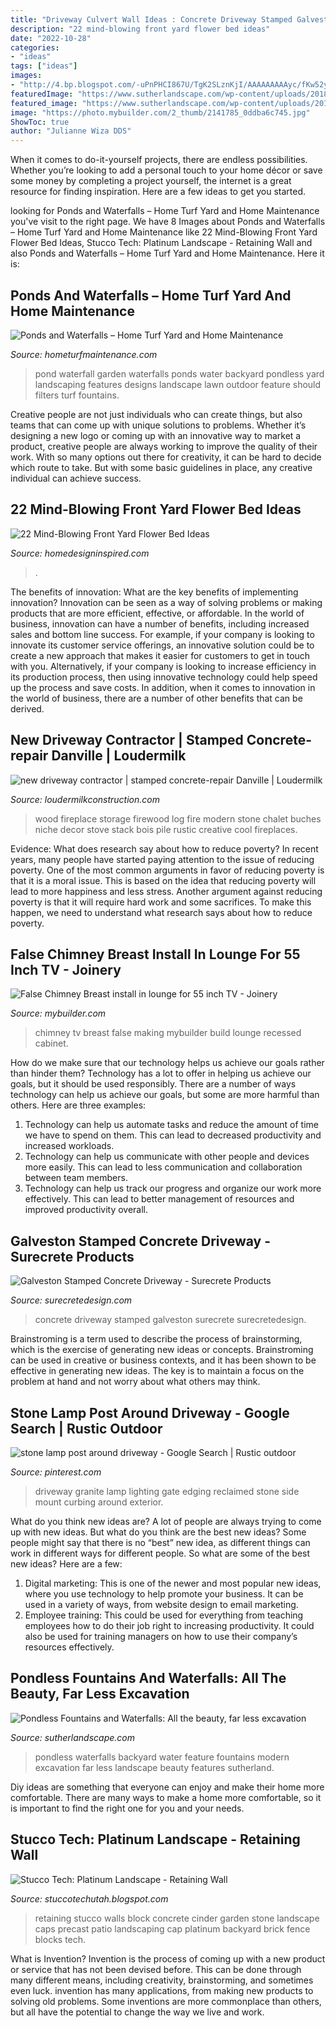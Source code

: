 ```yaml
---
title: "Driveway Culvert Wall Ideas : Concrete Driveway Stamped Galveston Surecrete Surecretedesign"
description: "22 mind-blowing front yard flower bed ideas"
date: "2022-10-28"
categories:
- "ideas"
tags: ["ideas"]
images:
- "http://4.bp.blogspot.com/-uPnPHCI867U/TgK2SLznKjI/AAAAAAAAAyc/fKw52y7j06E/w1200-h630-p-k-no-nu/Platinum%2BTuscan%2B5.jpg"
featuredImage: "https://www.sutherlandscape.com/wp-content/uploads/2018/06/innovation-backyard-water-features-gorgeous-feature-pondless-waterfalls-for-the-landscape-ideas.jpg"
featured_image: "https://www.sutherlandscape.com/wp-content/uploads/2018/06/innovation-backyard-water-features-gorgeous-feature-pondless-waterfalls-for-the-landscape-ideas.jpg"
image: "https://photo.mybuilder.com/2_thumb/2141785_0ddba6c745.jpg"
ShowToc: true
author: "Julianne Wiza DDS"
---
```



When it comes to do-it-yourself projects, there are endless possibilities. Whether you’re looking to add a personal touch to your home décor or save some money by completing a project yourself, the internet is a great resource for finding inspiration. Here are a few ideas to get you started.

	

		
looking for Ponds and Waterfalls – Home Turf Yard and Home Maintenance you've visit to the right page. We have 8 Images about Ponds and Waterfalls – Home Turf Yard and Home Maintenance like 22 Mind-Blowing Front Yard Flower Bed Ideas, Stucco Tech: Platinum Landscape - Retaining Wall and also Ponds and Waterfalls – Home Turf Yard and Home Maintenance. Here it is:
		
    
## Ponds And Waterfalls – Home Turf Yard And Home Maintenance

<img loading=lazy src="http://hometurfmaintenance.com/wp-content/uploads/2014/04/small-pond-with-waterfall.jpg" onerror="this.onerror=null;this.src='https://tse1.mm.bing.net/th?id=OIP.NuFtAkNnx8gmixTogfOu5gHaE7&amp;pid=15.1';" alt="Ponds and Waterfalls – Home Turf Yard and Home Maintenance">

_Source: hometurfmaintenance.com_

>pond waterfall garden waterfalls ponds water backyard pondless yard landscaping features designs landscape lawn outdoor feature should filters turf fountains. 

	

Creative people are not just individuals who can create things, but also teams that can come up with unique solutions to problems. Whether it’s designing a new logo or coming up with an innovative way to market a product, creative people are always working to improve the quality of their work. With so many options out there for creativity, it can be hard to decide which route to take. But with some basic guidelines in place, any creative individual can achieve success.

    
## 22 Mind-Blowing Front Yard Flower Bed Ideas

<img loading=lazy src="https://www.homedesigninspired.com/wp-content/uploads/2020/06/front-house-flower-bed-ideas-15.jpg" onerror="this.onerror=null;this.src='https://tse2.mm.bing.net/th?id=OIP.mC8YHkeRJfbOmriqpkC9vgHaJ3&amp;pid=15.1';" alt="22 Mind-Blowing Front Yard Flower Bed Ideas">

_Source: homedesigninspired.com_

>. 

	

The benefits of innovation: What are the key benefits of implementing innovation?
Innovation can be seen as a way of solving problems or making products that are more efficient, effective, or affordable. In the world of business, innovation can have a number of benefits, including increased sales and bottom line success. For example, if your company is looking to innovate its customer service offerings, an innovative solution could be to create a new approach that makes it easier for customers to get in touch with you. Alternatively, if your company is looking to increase efficiency in its production process, then using innovative technology could help speed up the process and save costs. In addition, when it comes to innovation in the world of business, there are a number of other benefits that can be derived.

    
## New Driveway Contractor | Stamped Concrete-repair Danville | Loudermilk

<img loading=lazy src="http://www.loudermilkconstruction.com/fireplace___wood_storage.jpg" onerror="this.onerror=null;this.src='https://tse1.mm.bing.net/th?id=OIP.SlO1dpG9YOdtvuX9oWVjBgHaLI&amp;pid=15.1';" alt="new driveway contractor | stamped concrete-repair Danville | Loudermilk">

_Source: loudermilkconstruction.com_

>wood fireplace storage firewood log fire modern stone chalet buches niche decor stove stack bois pile rustic creative cool fireplaces. 

	

Evidence: What does research say about how to reduce poverty?
In recent years, many people have started paying attention to the issue of reducing poverty. One of the most common arguments in favor of reducing poverty is that it is a moral issue. This is based on the idea that reducing poverty will lead to more happiness and less stress. Another argument against reducing poverty is that it will require hard work and some sacrifices. To make this happen, we need to understand what research says about how to reduce poverty.

    
## False Chimney Breast Install In Lounge For 55 Inch TV - Joinery

<img loading=lazy src="https://photo.mybuilder.com/2_thumb/2141785_0ddba6c745.jpg" onerror="this.onerror=null;this.src='https://tse2.mm.bing.net/th?id=OIP.ODyvPfm0kiT3Wpg15PEqSwHaJ4&amp;pid=15.1';" alt="False Chimney Breast install in lounge for 55 inch TV - Joinery">

_Source: mybuilder.com_

>chimney tv breast false making mybuilder build lounge recessed cabinet. 

	

How do we make sure that our technology helps us achieve our goals rather than hinder them?
Technology has a lot to offer in helping us achieve our goals, but it should be used responsibly. There are a number of ways technology can help us achieve our goals, but some are more harmful than others. Here are three examples: 
1. Technology can help us automate tasks and reduce the amount of time we have to spend on them. This can lead to decreased productivity and increased workloads. 
2. Technology can help us communicate with other people and devices more easily. This can lead to less communication and collaboration between team members. 
3. Technology can help us track our progress and organize our work more effectively. This can lead to better management of resources and improved productivity overall.

    
## Galveston Stamped Concrete Driveway - Surecrete Products

<img loading=lazy src="https://www.surecretedesign.com/wp-content/uploads/2015/08/Farmer.jpg" onerror="this.onerror=null;this.src='https://tse4.mm.bing.net/th?id=OIP.w7plfrv84RY1st_Bp9oBiQHaFj&amp;pid=15.1';" alt="Galveston Stamped Concrete Driveway - Surecrete Products">

_Source: surecretedesign.com_

>concrete driveway stamped galveston surecrete surecretedesign. 

	

Brainstroming is a term used to describe the process of brainstorming, which is the exercise of generating new ideas or concepts. Brainstroming can be used in creative or business contexts, and it has been shown to be effective in generating new ideas. The key is to maintain a focus on the problem at hand and not worry about what others may think.

    
## Stone Lamp Post Around Driveway - Google Search | Rustic Outdoor

<img loading=lazy src="https://i.pinimg.com/736x/03/01/1c/03011c586a6617b2bc2865f72edf86ac--driveway-edging-driveway-gate.jpg" onerror="this.onerror=null;this.src='https://tse3.mm.bing.net/th?id=OIP.QX78dihRTHDovl4zdzNwVwHaJ6&amp;pid=15.1';" alt="stone lamp post around driveway - Google Search | Rustic outdoor">

_Source: pinterest.com_

>driveway granite lamp lighting gate edging reclaimed stone side mount curbing around exterior. 

	

What do you think new ideas are?
A lot of people are always trying to come up with new ideas. But what do you think are the best new ideas? Some people might say that there is no “best” new idea, as different things can work in different ways for different people. So what are some of the best new ideas? Here are a few: 
1) Digital marketing: This is one of the newer and most popular new ideas, where you use technology to help promote your business. It can be used in a variety of ways, from website design to email marketing. 
2) Employee training: This could be used for everything from teaching employees how to do their job right to increasing productivity. It could also be used for training managers on how to use their company’s resources effectively.

    
## Pondless Fountains And Waterfalls: All The Beauty, Far Less Excavation

<img loading=lazy src="https://www.sutherlandscape.com/wp-content/uploads/2018/06/innovation-backyard-water-features-gorgeous-feature-pondless-waterfalls-for-the-landscape-ideas.jpg" onerror="this.onerror=null;this.src='https://tse2.mm.bing.net/th?id=OIP.PwW6hvPE58qfeuMGwjAbMQHaHa&amp;pid=15.1';" alt="Pondless Fountains and Waterfalls: All the beauty, far less excavation">

_Source: sutherlandscape.com_

>pondless waterfalls backyard water feature fountains modern excavation far less landscape beauty features sutherland. 

	

Diy ideas are something that everyone can enjoy and make their home more comfortable. There are many ways to make a home more comfortable, so it is important to find the right one for you and your needs.

    
## Stucco Tech: Platinum Landscape - Retaining Wall

<img loading=lazy src="http://4.bp.blogspot.com/-uPnPHCI867U/TgK2SLznKjI/AAAAAAAAAyc/fKw52y7j06E/w1200-h630-p-k-no-nu/Platinum%2BTuscan%2B5.jpg" onerror="this.onerror=null;this.src='https://tse2.mm.bing.net/th?id=OIP.X8b-IuoDR6TEsRbKvbglIQHaD4&amp;pid=15.1';" alt="Stucco Tech: Platinum Landscape - Retaining Wall">

_Source: stuccotechutah.blogspot.com_

>retaining stucco walls block concrete cinder garden stone landscape caps precast patio landscaping cap platinum backyard brick fence blocks tech. 

	

What is Invention?
Invention is the process of coming up with a new product or service that has not been devised before. This can be done through many different means, including creativity, brainstorming, and sometimes even luck. invention has many applications, from making new products to solving old problems. Some inventions are more commonplace than others, but all have the potential to change the way we live and work.

